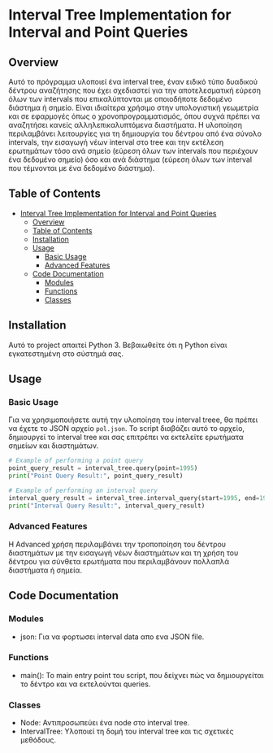 # Interval Tree Implementation for Interval and Point Queries

## Overview
Αυτό το πρόγραμμα υλοποιεί ένα interval tree, έναν ειδικό τύπο δυαδικού δέντρου αναζήτησης που έχει σχεδιαστεί για την αποτελεσματική εύρεση όλων των intervals που επικαλύπτονται με οποιοδήποτε δεδομένο διάστημα ή σημείο. Είναι ιδιαίτερα χρήσιμο στην υπολογιστική γεωμετρία και σε εφαρμογές όπως ο χρονοπρογραμματισμός, όπου συχνά πρέπει να αναζητήσει κανείς αλληλεπικαλυπτόμενα διαστήματα. Η υλοποίηση περιλαμβάνει λειτουργίες για τη δημιουργία του δέντρου από ένα σύνολο intervals, την εισαγωγή νέων interval στο tree και την εκτέλεση ερωτημάτων τόσο ανά σημείο (εύρεση όλων των intervals που περιέχουν ένα δεδομένο σημείο) όσο και ανά διάστημα (εύρεση όλων των interval που τέμνονται με ένα δεδομένο διάστημα).

## Table of Contents
- [Interval Tree Implementation for Interval and Point Queries](#interval-tree-implementation-for-interval-and-point-queries)
  - [Overview](#overview)
  - [Table of Contents](#table-of-contents)
  - [Installation](#installation)
  - [Usage](#usage)
    - [Basic Usage](#basic-usage)
    - [Advanced Features](#advanced-features)
  - [Code Documentation](#code-documentation)
    - [Modules](#modules)
    - [Functions](#functions)
    - [Classes](#classes)

## Installation
Αυτό το project απαιτεί Python 3. Βεβαιωθείτε ότι η Python είναι εγκατεστημένη στο σύστημά σας.

## Usage

### Basic Usage

Για να χρησιμοποιήσετε αυτή την υλοποίηση του interval treee, θα πρέπει να έχετε το JSON αρχείο `pol.json`. Το script διαβάζει αυτό το αρχείο, δημιουργεί το interval tree και σας επιτρέπει να εκτελείτε ερωτήματα σημείων και διαστημάτων.

```python
# Example of performing a point query
point_query_result = interval_tree.query(point=1995)
print("Point Query Result:", point_query_result)

# Example of performing an interval query
interval_query_result = interval_tree.interval_query(start=1995, end=1997)
print("Interval Query Result:", interval_query_result)
```

### Advanced Features

Η Advanced χρήση περιλαμβάνει την τροποποίηση του δέντρου διαστημάτων με την εισαγωγή νέων διαστημάτων και τη χρήση του δέντρου για σύνθετα ερωτήματα που περιλαμβάνουν πολλαπλά διαστήματα ή σημεία.

## Code Documentation

### Modules
- json: Για να φορτωσει interval data απο ενα JSON file.

### Functions
- main(): Το main entry point του script, που δείχνει πώς να δημιουργείται το δέντρο και να εκτελούνται queries.

### Classes
- Node: Αντιπροσωπεύει ένα node στο interval tree.
- IntervalTree: Υλοποιεί τη δομή του interval tree και τις σχετικές μεθόδους.